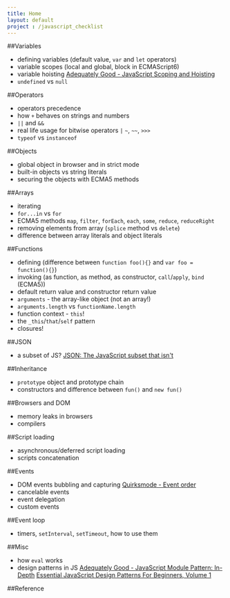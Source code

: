 ```yaml
---
title: Home
layout: default
project : /javascript_checklist
---
```

##Variables

* defining variables (default value, `var` and `let` operators)
* variable scopes (local and global, block in ECMAScript6)
* variable hoisting 
  [Adequately Good - JavaScript Scoping and Hoisting][hoisting]
* `undefined` vs `null`

##Operators

* operators precedence
* how `+` behaves on strings and numbers
* `||` and `&&`
* real life usage for bitwise operators `|` `~`, `~~`, `>>>`
* `typeof` vs `instanceof` 

##Objects

* global object in browser and in strict mode
* built-in objects vs string literals
* securing the objects with ECMA5 methods

##Arrays

* iterating
* `for...in` vs `for`
* ECMA5 methods `map`, `filter`, `forEach`, `each`, `some`, `reduce`, `reduceRight`
* removing elements from array (`splice` method vs `delete`)
* difference between array literals and object literals

##Functions

* defining (difference between `function foo(){}` and `var foo = function(){}`)
* invoking (as function, as method, as constructor, `call`/`apply`, `bind` (ECMA5))
* default return value and constructor return value
* `arguments` - the array-like object (not an array!)
* `arguments.length` vs `functionName.length`
* function context - `this`!
* the `_this`/`that`/`self` pattern
* closures!

##JSON
* a subset of JS?
  [JSON: The JavaScript subset that isn't][json subset]

##Inheritance

* `prototype` object and prototype chain
* constructors and difference between `fun()` and `new fun()`

##Browsers and DOM

* memory leaks in browsers
* compilers 

##Script loading

* asynchronous/deferred script loading
* scripts concatenation

##Events

* DOM events bubbling and capturing
  [Quirksmode - Event order][bubbling and capturing]
* cancelable events
* event delegation
* custom events

##Event loop

* timers, `setInterval`, `setTimeout`, how to use them

##Misc

* how `eval` works
* design patterns in JS
  [Adequately Good - JavaScript Module Pattern: In-Depth][module pattern]
  [Essential JavaScript Design Patterns For Beginners, Volume 1][design patterns]

##Reference

[hoisting]: http://www.adequatelygood.com/2010/2/JavaScript-Scoping-and-Hoisting
[module pattern]: http://http://www.adequatelygood.com/2010/3/JavaScript-Module-Pattern-In-Depth
[design patterns]: http://addyosmani.com/resources/essentialjsdesignpatterns/book/
[json subset]: http://timelessrepo.com/json-isnt-a-javascript-subset
[bubbling and capturing]: http://www.quirksmode.org/js/events_order.html